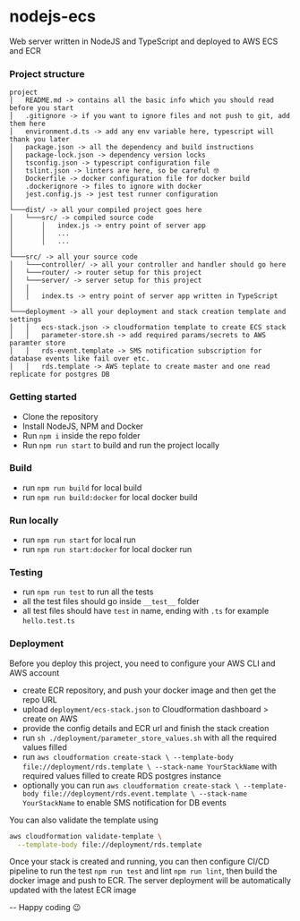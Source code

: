 # nodejs-ecs
Web server written in NodeJS and TypeScript and deployed to AWS ECS and ECR

### Project structure
```
project
│   README.md -> contains all the basic info which you should read before you start
│   .gitignore -> if you want to ignore files and not push to git, add them here
│   environment.d.ts -> add any env variable here, typescript will thank you later
│   package.json -> all the dependency and build instructions
│   package-lock.json -> dependency version locks   
│   tsconfig.json -> typescript configuration file
│   tslint.json -> linters are here, so be careful 🤓
│   Dockerfile -> docker configuration file for docker build
│   .dockerignore -> files to ignore with docker
│   jest.config.js -> jest test runner configuration
│
└───dist/ -> all your compiled project goes here
│   └───src/ -> compiled source code
│       │   index.js -> entry point of server app
│       │   ...
│       │   ...
│   
└───src/ -> all your source code
│   └───controller/ -> all your controller and handler should go here
│   └───router/ -> router setup for this project
│   └───server/ -> server setup for this project
│   │
│   │   index.ts -> entry point of server app written in TypeScript
│   
└───deployment -> all your deployment and stack creation template and settings
│   │   ecs-stack.json -> cloudformation template to create ECS stack
│   │   parameter-store.sh -> add required params/secrets to AWS paramter store
│   │   rds-event.template -> SMS notification subscription for database events like fail over etc.
│   │   rds.template -> AWS teplate to create master and one read replicate for postgres DB

```

### Getting started
- Clone the repository
- Install NodeJS, NPM and Docker
- Run `npm i` inside the repo folder
- Run `npm run start` to build and run the project locally

### Build
- run `npm run build` for local build
- run `npm run build:docker` for local docker build

### Run locally
- run `npm run start` for local run
- run `npm run start:docker` for local docker run


### Testing
- run `npm run test` to run all the tests
- all the test files should go inside `__test__` folder
- all test files should have `test` in name, ending with `.ts` for example `hello.test.ts`

### Deployment
Before you deploy this project, you need to configure your AWS CLI and AWS account
- create ECR repository, and push your docker image and then get the repo URL
- upload `deployment/ecs-stack.json` to Cloudformation dashboard > create on AWS
- provide the config details and ECR url and finish the stack creation
- run `sh ./deployment/parameter_store_values.sh` with all the required values filled
- run ```aws cloudformation create-stack \
  --template-body file://deployment/rds.template \
  --stack-name YourStackName``` with required values filled to create RDS postgres instance
- optionally you can run ```aws cloudformation create-stack \
  --template-body file://deployment/rds.event.template \
  --stack-name YourStackName``` to enable SMS notification for DB events
  
You can also validate the template using
```bash
aws cloudformation validate-template \
  --template-body file://deployment/rds.template
```

Once your stack is created and running, you can then configure CI/CD pipeline to run the
test `npm run test` and lint `npm run lint`, then build the docker image and push to ECR. The server deployment
will be automatically updated with the latest ECR image

-- Happy coding  😉

